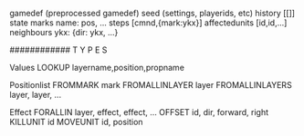 gamedef
    (preprocessed gamedef)
seed
	(settings, playerids, etc)
history
	[[]]
state
	marks
		name: pos, ...
	steps
		[cmnd,{mark:ykx}]
	affectedunits
		[id,id,...]
neighbours
	ykx: {dir: ykx, ...}



############ T Y P E S

Values
	LOOKUP layername,position,propname


Positionlist
	FROMMARK mark
	FROMALLINLAYER layer
	FROMALLINLAYERS layer, layer, ...

Effect
	FORALLIN layer, effect, effect, ...
	OFFSET id, dir, forward, right
	KILLUNIT id
	MOVEUNIT id, position
